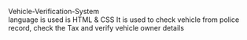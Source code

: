 Vehicle-Verification-System\
language is used is HTML & CSS It is used to check vehicle from police record, check the Tax and verify vehicle owner details
